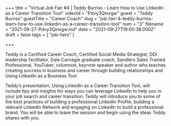 +++
title = "Virtual Job Fair #4 | Teddy Burriss - Learn How to Use LinkedIn as a Career Transition Tool"
videoId = "Pdvy3Qinxgw"
guest = "Teddy Burriss"
guestTitle = "Career Coach"
slug = "job-fair-4-teddy-burriss-learn-how-to-use-linkedin-as-a-career-transition-tool"
num = "3"
filename = "2021-09-27-Pdvy3Qinxgw.md"
date = "2021-09-27T19:00:38.000Z"
draft = false
tags = [ "job-fairs" ]

+++

Teddy is a Certified Career Coach, Certified Social Media Strategist, DDI leadership facilitator, Dale Carnegie graduate coach, Sandlers Sales Trained Professional, YouTuber, columnist, keynote speaker and author who teaches creating success in business and career through building relationships and Using LinkedIn as a Business Tool.

Teddy’s presentation, Using LinkedIn as a Career Transition Tool, will include tips and insights for ways you can leverage LinkedIn to help you in your job search and career transition.  Teddy will introduce you to some of the best practices of building a professional LinkedIn Profile, building a relevant LinkedIn Network and engaging on LinkedIn to build a professional brand. You will be able to leave the session and begin using the ideas Teddy shares with you.
